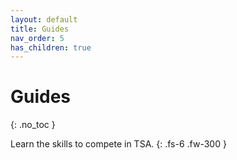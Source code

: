 ```yaml
---
layout: default
title: Guides
nav_order: 5
has_children: true
---
```


# Guides

{: .no_toc }

Learn the skills to compete in TSA.
{: .fs-6 .fw-300 }
